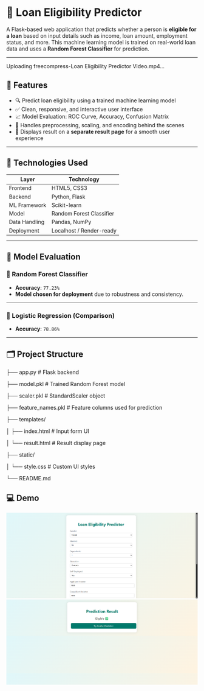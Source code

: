 # 🏦 Loan Eligibility Predictor

A Flask-based web application that predicts whether a person is **eligible for a loan** based on input details such as income, loan amount, employment status, and more. This machine learning model is trained on real-world loan data and uses a **Random Forest Classifier** for prediction.

---

Uploading freecompress-Loan Eligibility Predictor Video.mp4…



## 📌 Features

- 🔍 Predict loan eligibility using a trained machine learning model
- ✅ Clean, responsive, and interactive user interface
- 📈 Model Evaluation: ROC Curve, Accuracy, Confusion Matrix
- 🔐 Handles preprocessing, scaling, and encoding behind the scenes
- 📄 Displays result on a **separate result page** for a smooth user experience

---

## 🚀 Technologies Used

| Layer         | Technology               |
|---------------|--------------------------|
| Frontend      | HTML5, CSS3              |
| Backend       | Python, Flask            |
| ML Framework  | Scikit-learn             |
| Model         | Random Forest Classifier |
| Data Handling | Pandas, NumPy            |
| Deployment    | Localhost / Render-ready |

---

## 🧠 Model Evaluation

### 🔹 Random Forest Classifier
- **Accuracy**: `77.23%`
- **Model chosen for deployment** due to robustness and consistency.

---

### 🔹 Logistic Regression (Comparison)

- **Accuracy**: `78.86%`

---

## 🗂️ Project Structure

├── app.py # Flask backend

├── model.pkl # Trained Random Forest model

├── scaler.pkl # StandardScaler object

├── feature_names.pkl # Feature columns used for prediction

├── templates/

│ ├── index.html # Input form UI

│ └── result.html # Result display page

├── static/

│ └── style.css # Custom UI styles

└── README.md


## 💻 Demo
![App Screenshot](image1.png)
![App Screenshot](image2.png)
